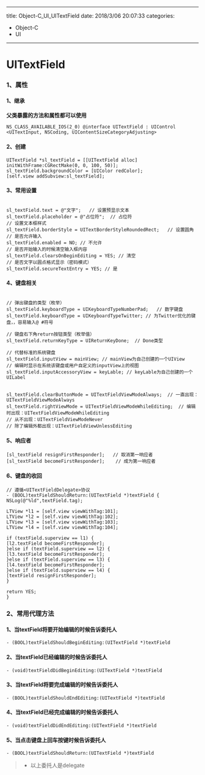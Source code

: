 
---
title: Object-C_UI_UITextField
date: 2018/3/06 20:07:33
categories:
- Object-C
- UI
---
# UITextField
### 1、属性
#### 1、继承

**父类暴露的方法和属性都可以使用**

```objc
NS_CLASS_AVAILABLE_IOS(2_0) @interface UITextField : UIControl <UITextInput, NSCoding, UIContentSizeCategoryAdjusting>
```

#### 2、创建

```objc
UITextField *sl_textField = [[UITextField alloc] initWithFrame:CGRectMake(0, 0, 100, 50)];
sl_textField.backgroundColor = [UIColor redColor];
[self.view addSubview:sl_textField];

```

#### 3、常用设置
```objc

sl_textField.text = @"文字";   // 设置预显示文本
sl_textField.placeholder = @"占位符";  // 占位符
// 设置文本框样式
sl_textField.borderStyle = UITextBorderStyleRoundedRect;   // 设置圆角
// 是否允许输入
sl_textField.enabled = NO; // 不允许
// 是否开始输入的时候清空输入框内容
sl_textField.clearsOnBeginEditing = YES; // 清空
// 是否文字以圆点格式显示（密码模式）
sl_textField.secureTextEntry = YES; // 是
```

#### 4、键盘相关
```objc

// 弹出键盘的类型（枚举）
sl_textField.keyboardType = UIKeyboardTypeNumberPad;   // 数字键盘
sl_textField.keyboardType = UIKeyboardTypeTwitter; // 为Twitter优化的键盘，，容易输入@ #符号

// 键盘右下角return按钮类型（枚举值）
sl_textField.returnKeyType = UIReturnKeyDone;  // Done类型

// 代替标准的系统键盘
sl_textField.inputView = mainView; // mainView为自己创建的一个UIView
// 编辑时显示在系统该键盘或用户自定义的inputView上的视图
sl_textField.inputAccessoryView = keyLable; // keyLable为自己创建的一个UILabel


sl_textField.clearButtonMode = UITextFieldViewModeAlways;  // 一直出现：UITextFieldViewModeAlways
sl_textField.rightViewMode = UITextFieldViewModeWhileEditing;  // 编辑时出现：UITextFieldViewModeWhileEditing
// 从不出现：UITextFieldViewModeNever
// 除了编辑外都出现：UITextFieldViewUnlessEditing
```

#### 5、响应者
```
[sl_textField resignFirstResponder];   // 取消第一响应者
[sl_textField becomeFirstResponder];    // 成为第一响应者
```
#### 6、键盘的收回
```
// 遵循<UITextFieldDelegate>协议
- (BOOL)textFieldShouldReturn:(UITextField *)textField {
NSLog(@"%ld",textField.tag);

LTView *l1 = [self.view viewWithTag:101];
LTView *l2 = [self.view viewWithTag:102];
LTView *l3 = [self.view viewWithTag:103];
LTView *l4 = [self.view viewWithTag:104];

if (textField.superview == l1) {
[l2.textField becomeFirstResponder];
}else if (textField.superview == l2) {
[l3.textField becomeFirstResponder];
}else if (textField.superview == l3) {
[l4.textField becomeFirstResponder];
}else if (textField.superview == l4) {
[textField resignFirstResponder];
}

return YES;
}
```
### 2、常用代理方法
#### 1、当textField将要开始编辑的时候告诉委托人
```
- (BOOL)textFieldShouldBeginEditing:(UITextField *)textField
```
#### 2、当textField已经编辑的时候告诉委托人
```
- (void)textFieldDidBeginEditing:(UITextField *)textField
```
#### 3、当textField将要完成编辑的时候告诉委托人
```
- (BOOL)textFieldShouldEndEditing:(UITextField *)textField
```
#### 4、当textField已经完成编辑的时候告诉委托人
```
- (void)textFieldDidEndEditing:(UITextField *)textField
```
#### 5、当点击键盘上回车按键时候告诉委托人
```
- (BOOL)textFieldShouldReturn:(UITextField *)textField
```

> * 以上委托人是delegate





